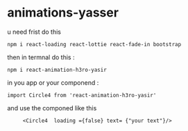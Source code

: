 # animations-yasser
u need frist do this 
```
npm i react-loading react-lottie react-fade-in bootstrap

```

then in termnal do this : 
```
npm i react-animation-h3ro-yasir
```

in you app  or your componend : 

```
import Circle4 from 'react-animation-h3ro-yasir'
```
and use the componed like this 
```
     <Circle4  loading ={false} text= {"your text"}/>

```
